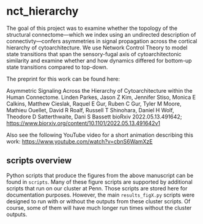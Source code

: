 # nct_hierarchy

The goal of this project was to examine whether the topology of the structural connectome—which we index using an
undirected description of connectivty—confers asymmetries in signal propagation across the cortical hierarchy of 
cytoarchitecture. We use Network Control Theory to model state transitions that span the sensory-fugal axis of
cytoarchitectonic similarity and examine whether and how dynamics differed for bottom-up state transitions compared to
top-down.

The preprint for this work can be found here:

Asymmetric Signaling Across the Hierarchy of Cytoarchitecture within the Human Connectome. Linden Parkes, Jason Z Kim, Jennifer Stiso, Monica E Calkins, Matthew Cieslak, Raquel E Gur, Ruben C Gur, Tyler M Moore, Mathieu Ouellet, David R Roalf, Russell T Shinohara, Daniel H Wolf, Theodore D Satterthwaite, Dani S Bassett
bioRxiv 2022.05.13.491642; https://www.biorxiv.org/content/10.1101/2022.05.13.491642v1

Also see the following YouTube video for a short animation describing this work: https://www.youtube.com/watch?v=cbnS6WamXzE

## scripts overview

Python scripts that produce the figures from the above manuscript can be found in `scripts`. Many of these figure 
scripts are supported by additional scripts that run on our cluster at Penn. Those scripts are stored here for documentation 
purposes. However, the main `results_figX.py` scripts were designed to run with or without the outputs 
from these cluster scripts. Of course, some of them will have much longer run times without the cluster outputs.